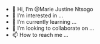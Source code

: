 - 👋 Hi, I’m @Marie Justine Ntsogo
- 👀 I’m interested in ...
- 🌱 I’m currently learning ...
- 💞️ I’m looking to collaborate on ...
- 📫 How to reach me ...

<!---
Marie Justine Ntsogo is a ✨ special ✨ repository because its `README.md` (this file) appears on your GitHub profile.
You can click the Preview link to take a look at your changes.
--->
